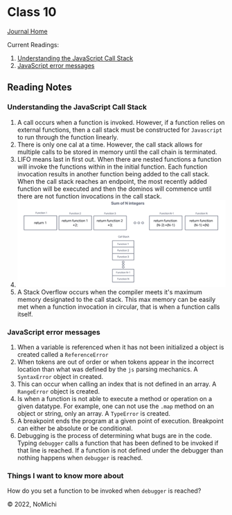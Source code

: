 # Class 10

[Journal Home](README.md)

Current Readings:

1. [Understanding the JavaScript Call Stack](https://www.freecodecamp.org/news/understanding-the-javascript-call-stack-861e41ae61d4)
2. [JavaScript error messages](https://codeburst.io/javascript-error-messages-debugging-d23f84f0ae7c)

## Reading Notes

### Understanding the JavaScript Call Stack

1. A call occurs when a function is invoked. However, if a function relies on external functions, then a call stack must be constructed for `Javascript` to run through the function linearly.
2. There is only one cal at a time. However, the call stack allows for multiple calls to be stored in memory until the call chain is terminated.
3. LIFO means last in first out. When there are nested functions a function will invoke the functions within in the initial function. Each function invocation results in another function being added to the call stack. When the call stack reaches an endpoint, the most recently added function will be executed and then the dominos will commence until there are not function invocations in the call stack.
4. ![Call stack example](./img/10callstack.png)
5. A Stack Overflow occurs when the compiler meets it's maximum memory designated to the call stack. This max memory can be easily met when a function invocation in circular, that is when a function calls itself.

### JavaScript error messages

1. When a variable is referenced when it has not been initialized a object is created called a `ReferenceError`
2. When tokens are out of order or when tokens appear in the incorrect location than what was defined by the `js` parsing mechanics. A `SyntaxError` object in created.
3. This can occur when calling an index that is not defined in an array. A `RangeError` object is created.
4. Is when a function is not able to execute a method or operation on a given datatype. For example, one can not use the `.map` method on an object or string, only an array. A `TypeError` is created.
5. A breakpoint ends the program at a given point of execution. Breakpoint can either be absolute or be conditional.
6. Debugging is the process of determining what bugs are in the code. Typing `debugger` calls a function that has been defined to be invoked if that line is reached. If a function is not defined under the debugger than nothing happens when `debugger` is reached.

### Things I want to know more about

How do you set a function to be invoked when `debugger` is reached?

&copy; 2022, NoMichi
